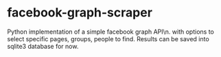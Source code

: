 facebook-graph-scraper
======================

Python implementation of a simple facebook graph API\n.
with options to select specific pages, groups, people to find.
Results can be saved into sqlite3 database for now.
